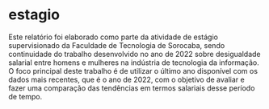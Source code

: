# estagio
Este relatório foi elaborado como parte da atividade de estágio supervisionado da Faculdade de Tecnologia de Sorocaba, sendo continuidade do trabalho desenvolvido no ano de 2022 sobre desigualdade salarial entre homens e mulheres na indústria de tecnologia da informação.
	O foco principal deste trabalho é de utilizar o último ano disponível com os dados mais recentes, que é o ano de 2022, com o objetivo de avaliar e fazer uma comparação das tendências em termos salariais desse período de tempo.

